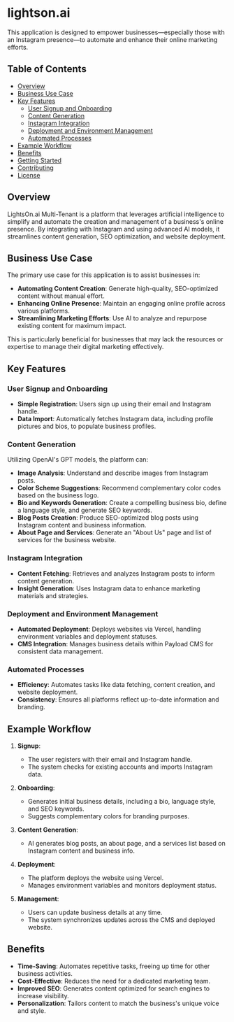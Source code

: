 # lightson.ai

This application is designed to empower businesses—especially those with an Instagram presence—to automate and enhance their online marketing efforts.

## Table of Contents

- [Overview](#overview)
- [Business Use Case](#business-use-case)
- [Key Features](#key-features)
  - [User Signup and Onboarding](#user-signup-and-onboarding)
  - [Content Generation](#content-generation)
  - [Instagram Integration](#instagram-integration)
  - [Deployment and Environment Management](#deployment-and-environment-management)
  - [Automated Processes](#automated-processes)
- [Example Workflow](#example-workflow)
- [Benefits](#benefits)
- [Getting Started](#getting-started)
- [Contributing](#contributing)
- [License](#license)

## Overview

LightsOn.ai Multi-Tenant is a platform that leverages artificial intelligence to simplify and automate the creation and management of a business's online presence. By integrating with Instagram and using advanced AI models, it streamlines content generation, SEO optimization, and website deployment.

## Business Use Case

The primary use case for this application is to assist businesses in:

- **Automating Content Creation**: Generate high-quality, SEO-optimized content without manual effort.
- **Enhancing Online Presence**: Maintain an engaging online profile across various platforms.
- **Streamlining Marketing Efforts**: Use AI to analyze and repurpose existing content for maximum impact.

This is particularly beneficial for businesses that may lack the resources or expertise to manage their digital marketing effectively.

## Key Features

### User Signup and Onboarding

- **Simple Registration**: Users sign up using their email and Instagram handle.
- **Data Import**: Automatically fetches Instagram data, including profile pictures and bios, to populate business profiles.

### Content Generation

Utilizing OpenAI's GPT models, the platform can:

- **Image Analysis**: Understand and describe images from Instagram posts.
- **Color Scheme Suggestions**: Recommend complementary color codes based on the business logo.
- **Bio and Keywords Generation**: Create a compelling business bio, define a language style, and generate SEO keywords.
- **Blog Posts Creation**: Produce SEO-optimized blog posts using Instagram content and business information.
- **About Page and Services**: Generate an "About Us" page and list of services for the business website.

### Instagram Integration

- **Content Fetching**: Retrieves and analyzes Instagram posts to inform content generation.
- **Insight Generation**: Uses Instagram data to enhance marketing materials and strategies.

### Deployment and Environment Management

- **Automated Deployment**: Deploys websites via Vercel, handling environment variables and deployment statuses.
- **CMS Integration**: Manages business details within Payload CMS for consistent data management.

### Automated Processes

- **Efficiency**: Automates tasks like data fetching, content creation, and website deployment.
- **Consistency**: Ensures all platforms reflect up-to-date information and branding.

## Example Workflow

1. **Signup**:
   - The user registers with their email and Instagram handle.
   - The system checks for existing accounts and imports Instagram data.

2. **Onboarding**:
   - Generates initial business details, including a bio, language style, and SEO keywords.
   - Suggests complementary colors for branding purposes.

3. **Content Generation**:
   - AI generates blog posts, an about page, and a services list based on Instagram content and business info.

4. **Deployment**:
   - The platform deploys the website using Vercel.
   - Manages environment variables and monitors deployment status.

5. **Management**:
   - Users can update business details at any time.
   - The system synchronizes updates across the CMS and deployed website.

## Benefits

- **Time-Saving**: Automates repetitive tasks, freeing up time for other business activities.
- **Cost-Effective**: Reduces the need for a dedicated marketing team.
- **Improved SEO**: Generates content optimized for search engines to increase visibility.
- **Personalization**: Tailors content to match the business's unique voice and style.
